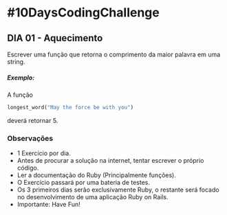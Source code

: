 # #10DaysCodingChallenge

## DIA 01 - Aquecimento

Escrever uma função que retorna o comprimento da maior palavra em uma string.

##### Exemplo:

A função
```ruby
longest_word("May the force be with you")
```
deverá retornar 5.

### Observações
 * 1 Exercício por dia.
 * Antes de procurar a solução na internet, tentar escrever o próprio código.
 * Ler a documentação do Ruby (Principalmente funções).
 * O Exercício passará por uma bateria de testes.
 * Os 3 primeiros dias serão exclusivamente Ruby, o restante será focado no desenvolvimento de uma aplicação Ruby on Rails.
 * Importante: Have Fun!
